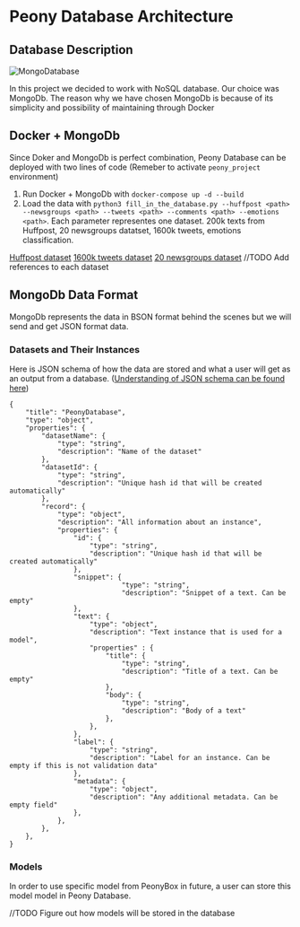 # Peony Database Architecture

## Database Description 

![MongoDatabase](https://github.com/sahanmar/Peony/blob/supporting_images/images/architecture_images/mongodb.png)

In this project we decided to work with NoSQL database. Our choice was MongoDb. The reason why we have chosen MongoDb is because of its simplicity and possibility of maintaining through Docker 

## Docker + MongoDb

Since Doker and MongoDb is perfect combination, Peony Database can be deployed with two lines of code (Remeber to activate `peony_project` environment)
1. Run Docker + MongoDb with `docker-compose up -d --build`
2. Load the data with `python3 fill_in_the_database.py --huffpost <path> --newsgroups <path> --tweets <path> --comments <path> --emotions <path>`. Each parameter representes one dataset.
200k texts from Huffpost, 20 newsgroups datatset, 1600k tweets, emotions classification.


[Huffpost dataset](https://www.kaggle.com/rmisra/news-category-dataset/home)
[1600k tweets dataset](https://www.kaggle.com/kazanova/sentiment140)
[20 newsgroups dataset](https://www.kaggle.com/crawford/20-newsgroups)
//TODO Add references to each dataset



## MongoDb Data Format 

MongoDb represents the data in BSON format behind the scenes but we will send and get JSON format data.

### Datasets and Their Instances

Here is JSON schema of how the data are stored and what a user will get as an output from a database. ([Understanding of JSON schema can be found here](https://json-schema.org/understanding-json-schema/))

```
{
	"title": "PeonyDatabase",
	"type": "object",
	"properties": {
		"datasetName": {
			"type": "string",
			"description": "Name of the dataset"
		},
		"datasetId": {
			"type": "string",
			"description": "Unique hash id that will be created automatically"  
		},
		"record": {
			"type": "object",
			"description": "All information about an instance",
			"properties": {
				"id": {
					"type": "string",
					"description": "Unique hash id that will be created automatically" 
				},
				"snippet": {
							"type": "string",
							"description": "Snippet of a text. Can be empty" 
				},
				"text": {
					"type": "object",
					"description": "Text instance that is used for a model",
					"properties" : {
						"title": {
							"type": "string",
							"description": "Title of a text. Can be empty"
						},
						"body": {
							"type": "string",
							"description": "Body of a text"
						},
					},
				},
				"label": {
					"type": "string",
					"description": "Label for an instance. Can be empty if this is not validation data"
				},
				"metadata": {
					"type": "object",
					"description": "Any additional metadata. Can be empty field"
				},
			},
		},
	},
}
```


### Models

In order to use specific model from PeonyBox in future, a user can store this model model in Peony Database. 

//TODO Figure out how models will be stored in the database 
